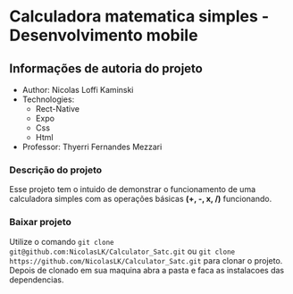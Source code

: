 # Calculadora matematica simples - Desenvolvimento mobile

## Informações de autoria do projeto

-   Author: Nicolas Loffi Kaminski
-   Technologies:
    -   Rect-Native
    -   Expo
    -   Css
    -   Html
-   Professor: Thyerri Fernandes Mezzari

### Descrição do projeto

Esse projeto tem o intuido de demonstrar o funcionamento de uma calculadora simples com as operações básicas <strong>(+, -, x, /)</strong> funcionando.

### Baixar projeto

Utilize o comando `git clone git@github.com:NicolasLK/Calculator_Satc.git` ou `git clone https://github.com/NicolasLK/Calculator_Satc.git` para clonar o projeto.
Depois de clonado em sua maquina abra a pasta e faca as instalacoes das dependencias.
